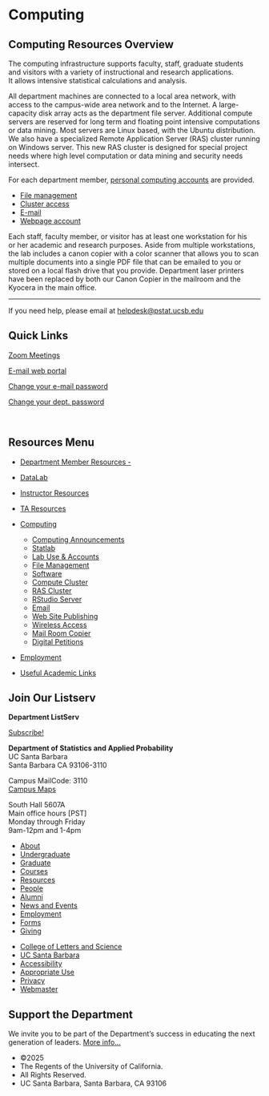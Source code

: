 # Computing

## Computing Resources Overview

The computing infrastructure supports faculty, staff, graduate students and visitors with a variety of instructional and research applications. It allows intensive statistical calculations and analysis.

All department machines are connected to a local area network, with access to the campus-wide area network and to the Internet. A large-capacity disk array acts as the department file server. Additional compute servers are reserved for long term and floating point intensive computations or data mining. Most servers are Linux based, with the Ubuntu distribution. We also have a specialized Remote Application Server (RAS) cluster running on Windows server. This new RAS cluster is designed for special project needs where high level computation or data mining and security needs intersect.

For each department member, [personal computing accounts](https://www.pstat.ucsb.edu/resources/computing/lab-use "Accounts") are provided.

- [File management](/resources/computing/file-management "File Management")
- [Cluster access](/resources/computing/cluster "Cluster")
- [E-mail](https://secure.lsit.ucsb.edu/stat/d7/resources/computing/email "Email")
- [Webpage account](/resources/computing/website "Web Publishing")

Each staff, faculty member, or visitor has at least one workstation for his or her academic and research purposes. Aside from multiple workstations, the lab includes a canon copier with a color scanner that allows you to scan multiple documents into a single PDF file that can be emailed to you or stored on a local flash drive that you provide. Department laser printers have been replaced by both our Canon Copier in the mailroom and the Kyocera in the main office.

* * *

If you need help, please email at [helpdesk@pstat.ucsb.edu](mailto:help@pstat.ucsb.edu "Write an email (mail client launch)")

## Quick Links

[Zoom Meetings](https://www.it.ucsb.edu/zoom-video-conferencing)

[E-mail web portal](https://mail.google.com/a/ucsb.edu)

[Change your e-mail password](http://www.connect.ucsb.edu/usage/changing-my-password)

[Change your dept. password](https://kingslanding.pstat.ucsb.edu/setting/changeps.php)

 

## Resources Menu

- [Department Member Resources -](/resources "Department Member Resources")
- [DataLab](/resources/statlab "DataLab")
- [Instructor Resources](/resources/instructor "Instructor Resources")
- [TA Resources](/resources/ta-resources "TA Resources")
- [Computing](/resources/computing "Computing")
  
  - [Computing Announcements](/resources/computing/announcements "Computing Announcements")
  - [Statlab](/resources/computing/statlab "Statlab")
  - [Lab Use &amp; Accounts](/resources/computing/lab-use "Lab Use & Accounts")
  - [File Management](/resources/computing/file-management "File Management")
  - [Software](/resources/computing/software "Software")
  - [Compute Cluster](/resources/computing/cluster "Compute Cluster")
  - [RAS Cluster](/resources/computing/ras "RAS Cluster")
  - [RStudio Server](/resources/computing/rstudio "RStudio Server")
  - [Email](/resources/computing/email "Email")
  - [Web Site Publishing](/resources/computing/website "Web Site Publishing")
  - [Wireless Access](/resources/computing/wireless "Wireless Access")
  - [Mail Room Copier](/resources/computing/copier "Mail Room Copier")
  - [Digital Petitions](/resources/computing/digital-petitions "Digital Petitions")
- [Employment](/about/employment "Employment")
- [Useful Academic Links](/resources/useful "Useful Academic Links")

## Join Our Listserv

**Department ListServ**

[Subscribe!](https://groups.google.com/u/1/a/pstat.ucsb.edu/g/pstat-undergrad?hl=en)

**Department of Statistics and Applied Probability**  
UC Santa Barbara  
Santa Barbara CA 93106-3110

Campus MailCode: 3110  
[Campus Maps](http://www.aw.id.ucsb.edu/maps/)

South Hall 5607A  
Main office hours \[PST]  
Monday through Friday  
9am-12pm and 1-4pm

- [About](/about "About")
- [Undergraduate](/undergrad)
- [Graduate](/graduate)
- [Courses](/courses)
- [Resources](/resources "Resources")
- [People](/people)
- [Alumni](/alumni "Undergraduate Alumni")
- [News and Events](/news)
- [Employment](/about/employment "Employment")
- [Forms](/forms "Forms")
- [Giving](/giving "Giving")

<!--THE END-->

- [College of Letters and Science](http://www.college.ucsb.edu "College of Letters and Science")
- [UC Santa Barbara](http://www.ucsb.edu "UC Santa Barbara")
- [Accessibility](/accessibility "Accessibility")
- [Appropriate Use](http://www.policy.ucsb.edu/terms_of_use/ "Appropriate Use")
- [Privacy](http://www.policy.ucsb.edu/privacy-notification/ "Privacy")
- [Webmaster](mailto:help@pstat.ucsb.edu "Webmaster")

## Support the Department

We invite you to be part of the Department’s success in educating the next generation of leaders. [More info...](/giving)

- ©2025
- The Regents of the University of California.
- All Rights Reserved.
- UC Santa Barbara, Santa Barbara, CA 93106